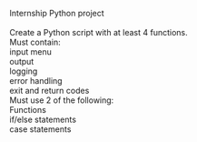 Internship Python project\
\
Create a Python script with at least 4 functions.\
Must contain:\
  input menu\
  output\
  logging\
  error handling\
  exit and return codes\
Must use 2 of the following:\
  Functions\
  if/else statements\
  case statements